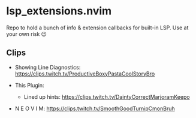 # lsp_extensions.nvim

Repo to hold a bunch of info &amp; extension callbacks for built-in LSP. Use at your own risk :wink:


## Clips

- Showing Line Diagnostics: https://clips.twitch.tv/ProductiveBoxyPastaCoolStoryBro

- This Plugin:
    - Lined up hints: https://clips.twitch.tv/DaintyCorrectMarjoramKeepo

- N E O V I M: https://clips.twitch.tv/SmoothGoodTurnipCmonBruh
